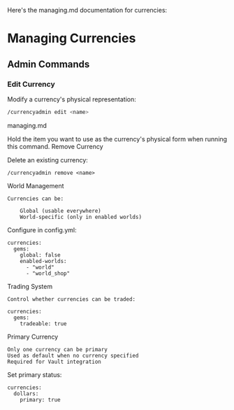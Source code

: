 Here's the managing.md documentation for currencies:

# Managing Currencies

## Admin Commands
### Edit Currency
Modify a currency's physical representation:
```bash
/currencyadmin edit <name>
```
managing.md

Hold the item you want to use as the currency's physical form when running this command.
Remove Currency

Delete an existing currency:

```
/currencyadmin remove <name>
```

World Management

```
Currencies can be:

    Global (usable everywhere)
    World-specific (only in enabled worlds)
```

Configure in config.yml:

```
currencies:
  gems:
    global: false
    enabled-worlds:
      - "world"
      - "world_shop"
```

Trading System

```
Control whether currencies can be traded:

currencies:
  gems:
    tradeable: true
```

Primary Currency

    Only one currency can be primary
    Used as default when no currency specified
    Required for Vault integration

Set primary status:

```
currencies:
  dollars:
    primary: true
```

